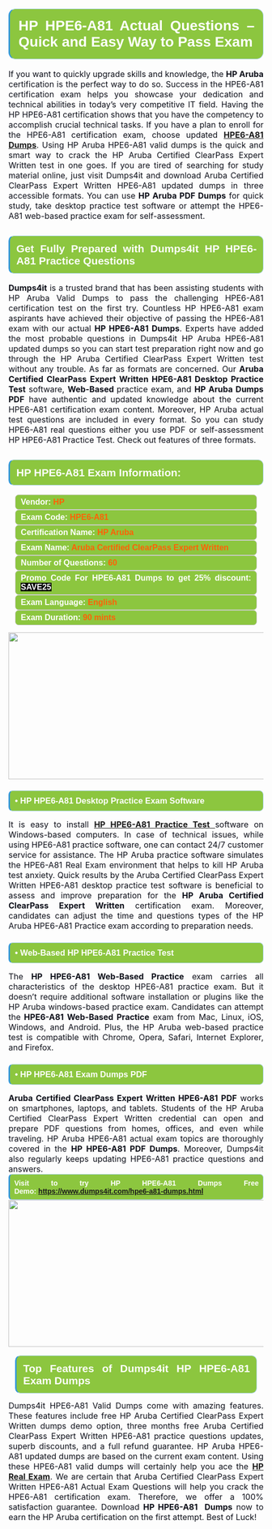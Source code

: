 

<h1 style="text-align: justify;"><span style="font-family:Arial,Helvetica,sans-serif;"><strong><span style="display: block; color: #FFFFFF; background: #8cc63f; border: 0.5px solid #AED6F1; border-left: 3px solid #3498DB; padding: .6em; border-radius: 0.5em;">HP HPE6-A81 Actual Questions – Quick and Easy Way to Pass Exam </span></strong></span></h1>

<p style="margin: 0in 0.0001pt; text-align: justify;"><span style="font-size:12pt"><span new="" roman="" style="font-family:" times=""><span calibri="" style="font-family:"><span style="color:#0e101a">If you want to quickly upgrade skills and knowledge, the <strong>HP Aruba</strong> certification is the perfect way to do so. Success in the HPE6-A81 certification exam helps you showcase your dedication and technical abilities in today’s very competitive IT field. Having the HP HPE6-A81 certification shows that you have the competency to accomplish crucial technical tasks. If you have a plan to enroll for the HPE6-A81 certification exam, choose updated </span><strong><span style="color:red"> <a href="https://www.dumps4it.com/hpe6-a81-dumps.html">HPE6-A81 Dumps</a></span></strong><span style="color:#0e101a">. Using HP Aruba HPE6-A81 valid dumps is the quick and smart way to crack the HP Aruba Certified ClearPass Expert Written test in one goes. If you are tired of searching for study material online, just visit Dumps4it and download Aruba Certified ClearPass Expert Written HPE6-A81 updated dumps in three accessible formats. You can use <strong>HP Aruba PDF Dumps</strong> for quick study, take desktop practice test software or attempt the HPE6-A81 web-based practice exam for self-assessment. </span></span></span></span></p>

<h2 style="text-align: justify;"><span style="font-family:Arial,Helvetica,sans-serif;"><strong><span style="display: block; color: #FFFFFF; background: #8cc63f; border: 0.5px solid #AED6F1; border-left: 3px solid #3498DB; padding: .6em; border-radius: 0.5em;">Get Fully Prepared with Dumps4it HP HPE6-A81 Practice Questions</span></strong></span></h2>

<p style="text-align: justify;"><span style="font-size:12pt"><span new="" roman="" style="font-family:" times=""><b><span calibri="" style="font-family:"><span style="color:#0e101a">Dumps4it</span></span></b><span calibri="" style="font-family:"><span style="color:#0e101a"> is a trusted brand that has been assisting students with HP Aruba Valid Dumps to pass the challenging HPE6-A81 certification test on the first try. Countless HP HPE6-A81 exam aspirants have achieved their objective of passing the HPE6-A81 exam with our actual <strong>HP HPE6-A81 Dumps</strong>. Experts have added the most probable questions in Dumps4it HP Aruba HPE6-A81 updated dumps so you can start test preparation right now and go through the HP Aruba Certified ClearPass Expert Written test without any trouble. As far as formats are concerned. Our <strong>Aruba Certified ClearPass Expert Written HPE6-A81 Desktop Practice Test</strong> software, <strong>Web-Based </strong>practice exam, and <strong>HP Aruba Dumps PDF</strong> have authentic and updated knowledge about the current HPE6-A81 certification exam content. Moreover, HP Aruba actual test questions are included in every format. So you can study HPE6-A81 real questions either you use PDF or self-assessment HP HPE6-A81 Practice Test. Check out features of three formats.</span></span></span></span><span style="font-size:11pt"><span style="line-height:normal"><span sans-serif="" style="font-family:Calibri,"><span style="font-size:12.0pt"><span style="color:#0e101a"><span style="font-size:12pt"><span new="" roman="" style="font-family:" times=""><span calibri="" style="font-family:"><span style="color:#0e101a"><span style="font-size:14px;"> </span></span></span></span></span></span></span></span></span></span></p>

<h2 style="text-align: justify;"><span style="font-family:Arial,Helvetica,sans-serif;"><strong><span style="display: block; color: #FFFFFF; background: #8cc63f; border: 0.5px solid #AED6F1; border-left: 3px solid #3498DB; padding: .6em; border-radius: 0.5em;">HP HPE6-A81 Exam Information:</span></strong></span></h2>

<div style="margin: 0cm 10pt; background: rgb(140, 198, 63); border: 1px solid rgb(204, 204, 204); padding: 5px 10px; border-radius: 0.5em; text-align: justify;"><span style="font-family:Arial,Helvetica,sans-serif;"><span style="font-size: 11pt;"><span style="line-height: normal;"><strong><span style="font-size: 12.0pt;"><span style="color: #FFFFFF;">Vendor:</span> <span style="color: #FF6106;">HP</span></span></strong></span></span></span></div>

<div style="margin: 0cm 10pt; background: rgb(140, 198, 63); border: 1px solid rgb(204, 204, 204); padding: 5px 10px; border-radius: 0.5em; text-align: justify;"><span style="font-family:Arial,Helvetica,sans-serif;"><span style="font-size: 11pt;"><span style="line-height: normal;"><strong><span style="font-size: 12.0pt;"><span style="color: #FFFFFF;">Exam Code:</span> <span style="color: #FF6106;">HPE6-A81</span></span></strong></span></span></span></div>

<div style="margin: 0cm 10pt; background: rgb(140, 198, 63); border: 1px solid rgb(204, 204, 204); padding: 5px 10px; border-radius: 0.5em; text-align: justify;"><span style="font-family:Arial,Helvetica,sans-serif;"><span style="font-size: 11pt;"><span style="line-height: normal;"><strong><span style="font-size: 12.0pt;"><span style="color: #FFFFFF;">Certification Name:</span> <span style="color: #FF6106;">HP Aruba</span></span></strong></span></span></span></div>

<div style="margin: 0cm 10pt; background: rgb(140, 198, 63); border: 1px solid rgb(204, 204, 204); padding: 5px 10px; border-radius: 0.5em; text-align: justify;"><span style="font-family:Arial,Helvetica,sans-serif;"><span style="font-size: 11pt;"><span style="line-height: normal;"><strong><span style="font-size: 12.0pt;"><span style="color: #FFFFFF;">Exam Name:</span> <span style="color: #FF6106;">Aruba Certified ClearPass Expert Written</span></span></strong></span></span></span></div>

<div style="margin: 0cm 10pt; background: rgb(140, 198, 63); border: 1px solid rgb(204, 204, 204); padding: 5px 10px; border-radius: 0.5em; text-align: justify;"><span style="font-family:Arial,Helvetica,sans-serif;"><span style="font-size: 11pt;"><span style="line-height: normal;"><strong><span style="font-size: 12.0pt;"><span style="color: #FFFFFF;">Number of Questions: </span><span style="color: #FF6106;">60</span></span></strong></span></span></span></div>

<div style="margin: 0cm 10pt; background: rgb(140, 198, 63); border: 1px solid rgb(204, 204, 204); padding: 5px 10px; border-radius: 0.5em; text-align: justify;"><span style="font-family:Arial,Helvetica,sans-serif;"><span style="font-size: 11pt;"><span style="line-height: normal;"><strong><span style="font-size: 12.0pt;"><span style="color: #FFFFFF;">Promo Code For HPE6-A81 Dumps to get 25% discount: </span><span style="color:#FFFFFF;"><span style="background-color:#000000;">SAVE25</span></span></span></strong></span></span></span></div>

<div style="margin: 0cm 10pt; background: rgb(140, 198, 63); border: 1px solid rgb(204, 204, 204); padding: 5px 10px; border-radius: 0.5em; text-align: justify;"><span style="font-family:Arial,Helvetica,sans-serif;"><span style="font-size: 11pt;"><span style="line-height: normal;"><strong><span style="font-size: 12.0pt;"><span style="color: #FFFFFF;">Exam Language:</span> <span style="color: #FF6106;">English</span></span></strong></span></span></span></div>

<div style="margin: 0cm 10pt; background: rgb(140, 198, 63); border: 1px solid rgb(204, 204, 204); padding: 5px 10px; border-radius: 0.5em; text-align: justify;"><span style="font-family:Arial,Helvetica,sans-serif;"><span style="font-size: 11pt;"><span style="line-height: normal;"><strong><span style="font-size: 12.0pt;"><span style="color: #FFFFFF;">Exam Duration: </span><span style="color: #FF6106;">90 mints</span></span></strong></span></span></span></div>

<p style="text-align: center;"><a href="https://www.dumps4it.com/hpe6-a81-dumps.html"><img src="https://i.imgur.com/a474NNd.jpg" style="height: 290px; width: 700px;" /></a></p>

<h3 style="text-align: justify;"><span style="font-family:Arial,Helvetica,sans-serif;"><strong><span style="display: block; color: #FFFFFF; background: #8cc63f; border: 0.5px solid #AED6F1; border-left: 3px solid #3498DB; padding: .6em; border-radius: 0.5em;">• HP HPE6-A81 Desktop Practice Exam Software</span></strong></span></h3>

<p style="text-align:justify; margin-right:0in; margin-left:0in"><span style="font-size:12pt"><span new="" roman="" style="font-family:" times=""><span calibri="" style="font-family:"><span style="color:#0e101a">It is easy to install <a href="https://www.dumps4it.com/hpe6-a81-dumps.html"><strong>HP HPE6-A81 Practice Test</strong> </a>software on Windows-based computers. In case of technical issues, while using HPE6-A81 practice software, one can contact 24/7 customer service for assistance. The HP Aruba practice software simulates the HPE6-A81 Real Exam environment that helps to kill HP Aruba test anxiety. Quick results by the Aruba Certified ClearPass Expert Written HPE6-A81 desktop practice test software is beneficial to assess and improve preparation for the <strong>HP Aruba Certified ClearPass Expert Written</strong> certification exam. Moreover, candidates can adjust the time and questions types of the<strong> </strong>HP Aruba HPE6-A81 Practice exam according to preparation needs.</span></span></span></span></p>

<h3 style="text-align: justify;"><span style="font-family:Arial,Helvetica,sans-serif;"><strong><span style="display: block; color: #FFFFFF; background: #8cc63f; border: 0.5px solid #AED6F1; border-left: 3px solid #3498DB; padding: .6em; border-radius: 0.5em;">• Web-Based HP HPE6-A81 Practice Test</span></strong></span></h3>

<p style="text-align: justify;"><span style="font-size:12pt"><span new="" roman="" style="font-family:" times=""><span calibri="" style="font-family:"><span style="color:#0e101a">The <strong>HP HPE6-A81 Web-Based Practice</strong> exam carries all characteristics of the desktop HPE6-A81 practice exam. But it doesn’t require additional software installation or plugins like the HP Aruba windows-based practice exam. Candidates can attempt the<strong> HPE6-A81 Web-Based Practice</strong> exam from Mac, Linux, iOS, Windows, and Android. Plus, the HP Aruba web-based practice test is compatible with Chrome, Opera, Safari, Internet Explorer, and Firefox. </span></span></span></span></p>

<h3 style="text-align: justify;"><span style="font-family:Arial,Helvetica,sans-serif;"><strong><span style="display: block; color: #FFFFFF; background: #8cc63f; border: 0.5px solid #AED6F1; border-left: 3px solid #3498DB; padding: .6em; border-radius: 0.5em;">• HP HPE6-A81 Exam Dumps PDF</span></strong></span></h3>

<p style="margin: 0in 0.0001pt; text-align: justify;"><span style="font-size:12pt"><span new="" roman="" style="font-family:" times=""><span calibri="" style="font-family:"><span style="color:#0e101a"><strong>Aruba Certified ClearPass Expert Written HPE6-A81 PDF</strong> works on smartphones, laptops, and tablets. Students of the HP Aruba Certified ClearPass Expert Written credential can open and prepare PDF questions from homes, offices, and even while traveling. HP Aruba HPE6-A81 actual exam topics are thoroughly covered in the <strong>HP HPE6-A81 PDF Dumps</strong>. Moreover, Dumps4it also regularly keeps updating HPE6-A81 practice questions and answers.</span></span></span></span></p>

<p style="margin: 0in 0.0001pt; text-align: justify;"><span style="font-family:Arial,Helvetica,sans-serif;"><strong><span style="display: block; color: #FFFFFF; background: #8cc63f; border: 0.5px solid #AED6F1; border-left: 3px solid #3498DB; padding: .6em; border-radius: 0.5em;"><span ms="" style="font-family: sans-serif, Arial, Verdana, " trebuchet="">Visit to try HP HPE6-A81 Dumps Free Demo: </span><a href="https://www.dumps4it.com/hpe6-a81-dumps.html" ms="" style="font-family: sans-serif, Arial, Verdana, " trebuchet="">https://www.dumps4it.com/hpe6-a81-dumps.html</a></span></strong></span></p>

<p style="margin: 0in 0.0001pt; text-align: center;"><a href="https://www.dumps4it.com/hpe6-a81-dumps.html"><img src="https://i.imgur.com/tHvwmqt.jpg" style="height: 290px; width: 700px;" /></a></p>

<p style="margin: 0in 0.0001pt; text-align: center;"> </p>

<h2 style="margin: 0in 10pt; text-align: justify;"><span style="font-family:Arial,Helvetica,sans-serif;"><strong><span style="display: block; color: #FFFFFF; background: #8cc63f; border: 0.5px solid #AED6F1; border-left: 3px solid #3498DB; padding: .6em; border-radius: 0.5em;">Top Features of Dumps4it HP HPE6-A81 Exam Dumps</span></strong></span></h2>

<p style="text-align: justify;"><span style="font-size:12pt"><span new="" roman="" style="font-family:" times=""><span calibri="" style="font-family:"><span style="color:#0e101a">Dumps4it HPE6-A81 Valid Dumps come with amazing features. These features include free HP Aruba Certified ClearPass Expert Written dumps demo option, three months free Aruba Certified ClearPass Expert Written HPE6-A81 practice questions updates, superb discounts, and a full refund guarantee. HP Aruba HPE6-A81 updated dumps are based on the current exam content. Using these HPE6-A81 valid dumps will certainly help you ace the <a href="https://www.dumps4it.com/hp-real-exams.html"><strong>HP Real Exam</strong></a>. We are certain that Aruba Certified ClearPass Expert Written HPE6-A81 Actual Exam Questions will help you crack the HPE6-A81 certification exam. Therefore, we offer a 100% satisfaction guarantee. Download <strong>HP HPE6-A81  Dumps</strong> now to earn the HP Aruba certification on the first attempt. Best of Luck!</span></span></span></span></p>

<h3 style="text-align: justify;"> </h3>
<gdiv></gdiv><gdiv></gdiv><gdiv></gdiv><gdiv></gdiv><gdiv></gdiv><gdiv></gdiv><gdiv></gdiv><gdiv></gdiv><gdiv></gdiv><gdiv></gdiv><gdiv></gdiv><gdiv></gdiv><gdiv></gdiv><gdiv></gdiv><gdiv></gdiv><gdiv></gdiv><gdiv></gdiv><gdiv></gdiv><gdiv></gdiv><gdiv></gdiv><gdiv></gdiv><gdiv></gdiv><gdiv></gdiv><gdiv></gdiv><gdiv></gdiv><gdiv></gdiv><gdiv></gdiv><gdiv></gdiv><gdiv></gdiv><gdiv></gdiv>
